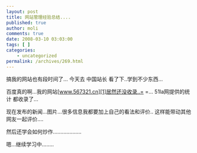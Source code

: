 ```yaml
---
layout: post
title: 网站管理经验总结....
published: true
author: moli
comments: true
date: 2008-03-10 03:03:00
tags: [ ]
categories:
    - uncategorized
permalink: /archives/269.html
---
```

搞我的网站也有段时间了&#8230; 今天去 中国站长 看了下..学到不少东西&#8230;

百度真的啊&#8230;我的网站[www.567321.cn][1]居然还没收录..= =&#8230; 51la网提供的统计 都收录了&#8230;

现在发布的新闻&#8230;图片&#8230;很多信息我都要加上自己的看法和评价.. 这样能带动其他网友一起评价&#8230;.

然后还学会如何炒作&#8230;&#8230;&#8230;&#8230;&#8230;&#8230;.&nbsp;&nbsp;

嗯&#8230;继续学习中&#8230;&#8230;..

 [1]: http://www.567321.cn/